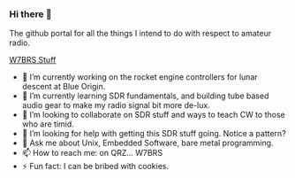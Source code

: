 ### Hi there 👋

The github portal for all the things I intend to do with respect to
amateur radio.

[W7BRS Stuff](http://blog.w7brs.com)


- 🔭 I’m currently working on the rocket engine controllers for lunar descent at Blue Origin.
- 🌱 I’m currently learning SDR fundamentals, and building tube based audio gear to make my radio signal bit more de-lux.
- 👯 I’m looking to collaborate on SDR stuff and ways to teach CW to those who are timid.
- 🤔 I’m looking for help with getting this SDR stuff going.  Notice a pattern?
- 💬 Ask me about Unix, Embedded Software, bare metal programming.
- 📫 How to reach me: on QRZ... W7BRS
- ⚡ Fun fact: I can be bribed with cookies.
